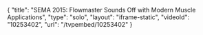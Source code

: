 {
    "title": "SEMA 2015: Flowmaster Sounds Off with Modern Muscle Applications",
    "type": "solo",
    "layout": "iframe-static",
    "videoId": "10253402",
    "url": "\/tvpembed\/10253402"
}
